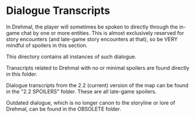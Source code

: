 # Dialogue Transcripts

In Drehmal, the player will sometimes be spoken to directly through the in-game chat by one or more entities. This is almost exclusively reserved for story encounters (and late-game story encounters at that), so be VERY mindful of spoilers in this section.

This directory contains all instances of such dialogue.

Transcripts related to Drehmal with no or minimal spoilers are found directly in this folder.

Dialogue transcripts from the 2.2 (current) version of the map can be found in the "2.2 SPOILERS" folder. These are all late-game spoilers.

Outdated dialogue, which is no longer canon to the storyline or lore of Drehmal, can be found in the OBSOLETE folder. 

